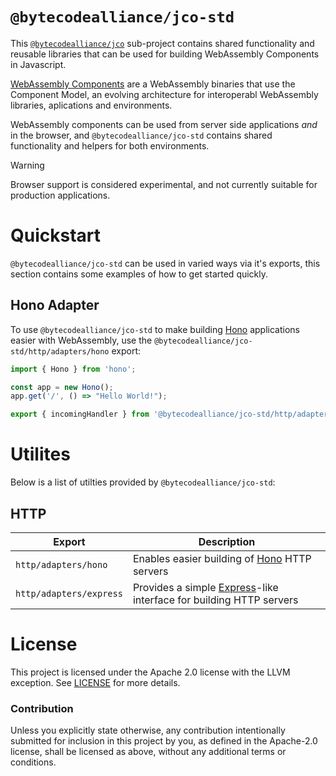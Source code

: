 # `@bytecodealliance/jco-std`

This [`@bytecodealliance/jco`][jco] sub-project contains shared functionality and
reusable libraries that can be used for building WebAssembly Components in Javascript.

[WebAssembly Components][cm-book] are a WebAssembly binaries that use the Component Model,
an evolving architecture for interoperabl WebAssembly libraries, aplications and environments.

WebAssembly components can be used from server side applications *and* in the browser, and
`@bytecodealliance/jco-std` contains shared functionality and helpers for both environments.

> [!WARNING]
> Browser support is considered experimental, and not currently suitable for production applications.

[cm-book]: https://component-model.bytecodealliance.org/
[jco]: https://www.npmjs.com/package/@bytecodealliance/jco

# Quickstart

`@bytecodealliance/jco-std` can be used in varied ways via it's exports, this section
contains some examples of how to get started quickly.

## Hono Adapter

To use `@bytecodealliance/jco-std` to make building [Hono][hono] applications easier with WebAssembly,
use the `@bytecodealliance/jco-std/http/adapters/hono` export:

```ts
import { Hono } from 'hono';

const app = new Hono();
app.get('/', () => "Hello World!");

export { incomingHandler } from '@bytecodealliance/jco-std/http/adapters/hono';
```

[hono]: https://hono.dev

# Utilites

Below is a list of utilties provided by `@bytecodealliance/jco-std`:

## HTTP

| Export                  | Description                                                                   |
|-------------------------|-------------------------------------------------------------------------------|
| `http/adapters/hono`    | Enables easier building of [Hono][hono] HTTP servers                          |
| `http/adapters/express` | Provides a simple [Express][express]-like interface for building HTTP servers |

[express]: https://expressjs.com

# License

This project is licensed under the Apache 2.0 license with the LLVM exception.
See [LICENSE](LICENSE) for more details.

### Contribution

Unless you explicitly state otherwise, any contribution intentionally submitted
for inclusion in this project by you, as defined in the Apache-2.0 license,
shall be licensed as above, without any additional terms or conditions.
